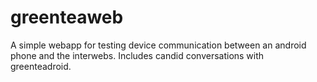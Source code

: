 greenteaweb
===========

A simple webapp for testing device communication between an android phone and the interwebs. Includes candid conversations with greenteadroid.
